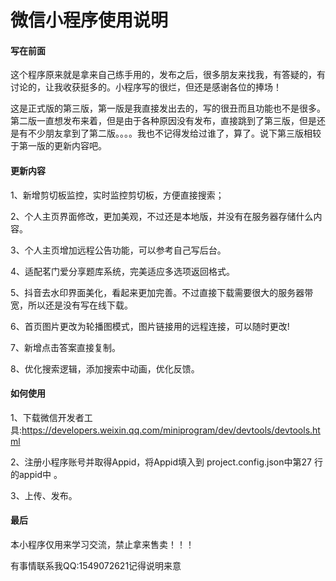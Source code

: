 # 微信小程序使用说明

#### 写在前面

这个程序原来就是拿来自己练手用的，发布之后，很多朋友来找我，有答疑的，有讨论的，让我收获挺多的。小程序写的很烂，但还是感谢各位的捧场！

这是正式版的第三版，第一版是我直接发出去的，写的很丑而且功能也不是很多。第二版一直想发布来着，但是由于各种原因没有发布，直接跳到了第三版，但是还是有不少朋友拿到了第二版。。。。我也不记得发给过谁了，算了。说下第三版相较于第一版的更新内容吧。

#### 更新内容

1、新增剪切板监控，实时监控剪切板，方便直接搜索；

2、个人主页界面修改，更加美观，不过还是本地版，并没有在服务器存储什么内容。

3、个人主页增加远程公告功能，可以参考自己写后台。

4、适配茗门爱分享题库系统，完美适应多选项返回格式。

5、抖音去水印界面美化，看起来更加完善。不过直接下载需要很大的服务器带宽，所以还是没有写在线下载。

6、首页图片更改为轮播图模式，图片链接用的远程连接，可以随时更改!

7、新增点击答案直接复制。

8、优化搜索逻辑，添加搜索中动画，优化反馈。

#### 如何使用

1、下载微信开发者工具:https://developers.weixin.qq.com/miniprogram/dev/devtools/devtools.html

2、注册小程序账号并取得Appid，将Appid填入到 project.config.json中第27 行的appid中 。

3、上传、发布。

#### 最后

本小程序仅用来学习交流，禁止拿来售卖！！！

有事情联系我QQ:1549072621记得说明来意

